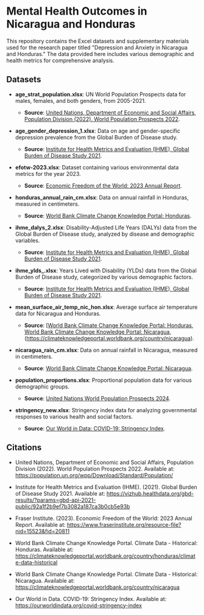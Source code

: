 # Mental Health Outcomes in Nicaragua and Honduras

This repository contains the Excel datasets and supplementary materials used for the research paper titled "Depression and Anxiety in Nicaragua and Honduras." The data provided here includes various demographic and health metrics for comprehensive analysis.

## Datasets

- **age_strat_population.xlsx**: UN World Population Prospects data for males, females, and both genders, from 2005-2021.  
  - **Source**: [United Nations, Department of Economic and Social Affairs, Population Division (2022). World Population Prospects 2022](https://population.un.org/wpp/Download/Standard/Population/).

- **age_gender_depression_1.xlsx**: Data on age and gender-specific depression prevalence from the Global Burden of Disease study.  
  - **Source**: [Institute for Health Metrics and Evaluation (IHME), Global Burden of Disease Study 2021](https://vizhub.healthdata.org/gbd-results/?params=gbd-api-2021-public/92a1f2b9ef7b3082a187ca3b0cb5e93b).

- **efotw-2023.xlsx**: Dataset containing various environmental data metrics for the year 2023.  
  - **Source**: [Economic Freedom of the World: 2023 Annual Report](https://www.fraserinstitute.org/resource-file?nid=15523&fid=20811).

- **honduras_annual_rain_cm.xlsx**: Data on annual rainfall in Honduras, measured in centimeters.  
  - **Source**: [World Bank Climate Change Knowledge Portal: Honduras](https://climateknowledgeportal.worldbank.org/country/honduras/climate-data-historical).

- **ihme_dalys_2.xlsx**: Disability-Adjusted Life Years (DALYs) data from the Global Burden of Disease study, analyzed by disease and demographic variables.  
  - **Source**: [Institute for Health Metrics and Evaluation (IHME), Global Burden of Disease Study 2021](https://vizhub.healthdata.org/gbd-results/?params=gbd-api-2021-public/92a1f2b9ef7b3082a187ca3b0cb5e93b).

- **ihme_ylds_.xlsx**: Years Lived with Disability (YLDs) data from the Global Burden of Disease study, categorized by various demographic factors.  
  - **Source**: [Institute for Health Metrics and Evaluation (IHME), Global Burden of Disease Study 2021](https://vizhub.healthdata.org/gbd-results/?params=gbd-api-2021-public/92a1f2b9ef7b3082a187ca3b0cb5e93b).

- **mean_surface_air_temp_nic_hon.xlsx**: Average surface air temperature data for Nicaragua and Honduras.  
  - **Source**: [[World Bank Climate Change Knowledge Portal: Honduras, World Bank Climate Change Knowledge Portal: Nicaragua](https://vizhub.healthdata.org/gbd-results/?params=gbd-api-2021-public/92a1f2b9ef7b3082a187ca3b0cb5e93b), (https://climateknowledgeportal.worldbank.org/country/nicaragua).

- **nicaragua_rain_cm.xlsx**: Data on annual rainfall in Nicaragua, measured in centimeters.  
  - **Source**: [World Bank Climate Change Knowledge Portal: Nicaragua](https://climateknowledgeportal.worldbank.org/country/nicaragua).

- **population_proportions.xlsx**: Proportional population data for various demographic groups.  
  - **Source**: [United Nations World Population Prospects 2024](https://population.un.org/wpp/Download/Standard/Population/).

- **stringency_new.xlsx**: Stringency index data for analyzing governmental responses to various health and social factors.  
  - **Source**: [Our World in Data: COVID-19: Stringency Index](https://ourworldindata.org/covid-stringency-index).

## Citations

- United Nations, Department of Economic and Social Affairs, Population Division (2022). World Population Prospects 2022. Available at: https://population.un.org/wpp/Download/Standard/Population/

- Institute for Health Metrics and Evaluation (IHME). (2021). Global Burden of Disease Study 2021. Available at: https://vizhub.healthdata.org/gbd-results/?params=gbd-api-2021-public/92a1f2b9ef7b3082a187ca3b0cb5e93b

- Fraser Institute. (2023). Economic Freedom of the World: 2023 Annual Report. Available at: https://www.fraserinstitute.org/resource-file?nid=15523&fid=20811

- World Bank Climate Change Knowledge Portal. Climate Data - Historical: Honduras. Available at: https://climateknowledgeportal.worldbank.org/country/honduras/climate-data-historical

- World Bank Climate Change Knowledge Portal. Climate Data - Historical: Nicaragua. Available at: https://climateknowledgeportal.worldbank.org/country/nicaragua

- Our World in Data. COVID-19: Stringency Index. Available at: https://ourworldindata.org/covid-stringency-index

